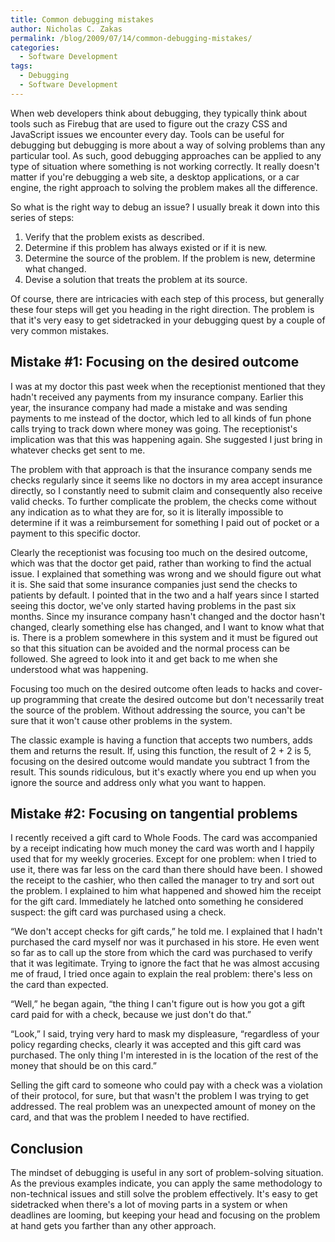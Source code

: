 ```yaml
---
title: Common debugging mistakes
author: Nicholas C. Zakas
permalink: /blog/2009/07/14/common-debugging-mistakes/
categories:
  - Software Development
tags:
  - Debugging
  - Software Development
---
```

When web developers think about debugging, they typically think about tools such as Firebug that are used to figure out the crazy CSS and JavaScript issues we encounter every day. Tools can be useful for debugging but debugging is more about a way of solving problems than any particular tool. As such, good debugging approaches can be applied to any type of situation where something is not working correctly. It really doesn't matter if you're debugging a web site, a desktop applications, or a car engine, the right approach to solving the problem makes all the difference.

So what is the right way to debug an issue? I usually break it down into this series of steps:

  1. Verify that the problem exists as described.
  2. Determine if this problem has always existed or if it is new.
  3. Determine the source of the problem. If the problem is new, determine what changed.
  4. Devise a solution that treats the problem at its source.

Of course, there are intricacies with each step of this process, but generally these four steps will get you heading in the right direction. The problem is that it's very easy to get sidetracked in your debugging quest by a couple of very common mistakes.

## Mistake #1: Focusing on the desired outcome

I was at my doctor this past week when the receptionist mentioned that they hadn't received any payments from my insurance company. Earlier this year, the insurance company had made a mistake and was sending payments to me instead of the doctor, which led to all kinds of fun phone calls trying to track down where money was going. The receptionist's implication was that this was happening again. She suggested I just bring in whatever checks get sent to me.

The problem with that approach is that the insurance company sends me checks regularly since it seems like no doctors in my area accept insurance directly, so I constantly need to submit claim and consequently also receive valid checks. To further complicate the problem, the checks come without any indication as to what they are for, so it is literally impossible to determine if it was a reimbursement for something I paid out of pocket or a payment to this specific doctor.

Clearly the receptionist was focusing too much on the desired outcome, which was that the doctor get paid, rather than working to find the actual issue. I explained that something was wrong and we should figure out what it is. She said that some insurance companies just send the checks to patients by default. I pointed that in the two and a half years since I started seeing this doctor, we've only started having problems in the past six months. Since my insurance company hasn't changed and the doctor hasn't changed, clearly something else has changed, and I want to know what that is. There is a problem somewhere in this system and it must be figured out so that this situation can be avoided and the normal process can be followed. She agreed to look into it and get back to me when she understood what was happening.

Focusing too much on the desired outcome often leads to hacks and cover-up programming that create the desired outcome but don't necessarily treat the source of the problem. Without addressing the source, you can't be sure that it won't cause other problems in the system.

The classic example is having a function that accepts two numbers, adds them and returns the result. If, using this function, the result of 2 + 2 is 5, focusing on the desired outcome would mandate you subtract 1 from the result. This sounds ridiculous, but it's exactly where you end up when you ignore the source and address only what you want to happen.

## Mistake #2: Focusing on tangential problems

I recently received a gift card to Whole Foods. The card was accompanied by a receipt indicating how much money the card was worth and I happily used that for my weekly groceries. Except for one problem: when I tried to use it, there was far less on the card than there should have been. I showed the receipt to the cashier, who then called the manager to try and sort out the problem. I explained to him what happened and showed him the receipt for the gift card. Immediately he latched onto something he considered suspect: the gift card was purchased using a check.

&#8220;We don't accept checks for gift cards,&#8221; he told me. I explained that I hadn't purchased the card myself nor was it purchased in his store. He even went so far as to call up the store from which the card was purchased to verify that it was legitimate. Trying to ignore the fact that he was almost accusing me of fraud, I tried once again to explain the real problem: there's less on the card than expected.

&#8220;Well,&#8221; he began again, &#8220;the thing I can't figure out is how you got a gift card paid for with a check, because we just don't do that.&#8221;

&#8220;Look,&#8221; I said, trying very hard to mask my displeasure, &#8220;regardless of your policy regarding checks, clearly it was accepted and this gift card was purchased. The only thing I'm interested in is the location of the rest of the money that should be on this card.&#8221;

Selling the gift card to someone who could pay with a check was a violation of their protocol, for sure, but that wasn't the problem I was trying to get addressed. The real problem was an unexpected amount of money on the card, and that was the problem I needed to have rectified.

## Conclusion

The mindset of debugging is useful in any sort of problem-solving situation. As the previous examples indicate, you can apply the same methodology to non-technical issues and still solve the problem effectively. It's easy to get sidetracked when there's a lot of moving parts in a system or when deadlines are looming, but keeping your head and focusing on the problem at hand gets you farther than any other approach.
